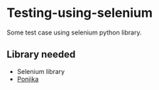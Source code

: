 # Testing-using-selenium
Some test case using selenium python library.

## Library needed
- Selenium library
- [Ponjika](https://github.com/434huzaifa/Ponjika)

